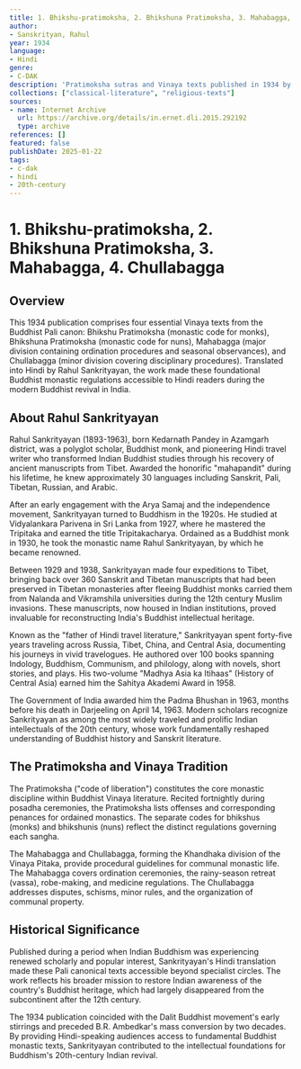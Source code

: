 ```yaml
---
title: 1. Bhikshu-pratimoksha, 2. Bhikshuna Pratimoksha, 3. Mahabagga, 4. Chullabagga
author:
- Sanskrityan, Rahul
year: 1934
language:
- Hindi
genre:
- C-DAK
description: 'Pratimoksha sutras and Vinaya texts published in 1934 by Rahul Sankrityayan containing monastic codes for Buddhist bhikshus and bhikshunis with Mahabagga and Chullabagga sections from Pali canon in Hindi translation.'
collections: ["classical-literature", "religious-texts"]
sources:
- name: Internet Archive
  url: https://archive.org/details/in.ernet.dli.2015.292192
  type: archive
references: []
featured: false
publishDate: 2025-01-22
tags:
- c-dak
- hindi
- 20th-century
---
```

# 1. Bhikshu-pratimoksha, 2. Bhikshuna Pratimoksha, 3. Mahabagga, 4. Chullabagga

## Overview

This 1934 publication comprises four essential Vinaya texts from the Buddhist Pali canon: Bhikshu Pratimoksha (monastic code for monks), Bhikshuna Pratimoksha (monastic code for nuns), Mahabagga (major division containing ordination procedures and seasonal observances), and Chullabagga (minor division covering disciplinary procedures). Translated into Hindi by Rahul Sankrityayan, the work made these foundational Buddhist monastic regulations accessible to Hindi readers during the modern Buddhist revival in India.

## About Rahul Sankrityayan

Rahul Sankrityayan (1893-1963), born Kedarnath Pandey in Azamgarh district, was a polyglot scholar, Buddhist monk, and pioneering Hindi travel writer who transformed Indian Buddhist studies through his recovery of ancient manuscripts from Tibet. Awarded the honorific "mahapandit" during his lifetime, he knew approximately 30 languages including Sanskrit, Pali, Tibetan, Russian, and Arabic.

After an early engagement with the Arya Samaj and the independence movement, Sankrityayan turned to Buddhism in the 1920s. He studied at Vidyalankara Parivena in Sri Lanka from 1927, where he mastered the Tripitaka and earned the title Tripitakacharya. Ordained as a Buddhist monk in 1930, he took the monastic name Rahul Sankrityayan, by which he became renowned.

Between 1929 and 1938, Sankrityayan made four expeditions to Tibet, bringing back over 360 Sanskrit and Tibetan manuscripts that had been preserved in Tibetan monasteries after fleeing Buddhist monks carried them from Nalanda and Vikramshila universities during the 12th century Muslim invasions. These manuscripts, now housed in Indian institutions, proved invaluable for reconstructing India's Buddhist intellectual heritage.

Known as the "father of Hindi travel literature," Sankrityayan spent forty-five years traveling across Russia, Tibet, China, and Central Asia, documenting his journeys in vivid travelogues. He authored over 100 books spanning Indology, Buddhism, Communism, and philology, along with novels, short stories, and plays. His two-volume "Madhya Asia ka Itihaas" (History of Central Asia) earned him the Sahitya Akademi Award in 1958.

The Government of India awarded him the Padma Bhushan in 1963, months before his death in Darjeeling on April 14, 1963. Modern scholars recognize Sankrityayan as among the most widely traveled and prolific Indian intellectuals of the 20th century, whose work fundamentally reshaped understanding of Buddhist history and Sanskrit literature.

## The Pratimoksha and Vinaya Tradition

The Pratimoksha ("code of liberation") constitutes the core monastic discipline within Buddhist Vinaya literature. Recited fortnightly during posadha ceremonies, the Pratimoksha lists offenses and corresponding penances for ordained monastics. The separate codes for bhikshus (monks) and bhikshunis (nuns) reflect the distinct regulations governing each sangha.

The Mahabagga and Chullabagga, forming the Khandhaka division of the Vinaya Pitaka, provide procedural guidelines for communal monastic life. The Mahabagga covers ordination ceremonies, the rainy-season retreat (vassa), robe-making, and medicine regulations. The Chullabagga addresses disputes, schisms, minor rules, and the organization of communal property.

## Historical Significance

Published during a period when Indian Buddhism was experiencing renewed scholarly and popular interest, Sankrityayan's Hindi translation made these Pali canonical texts accessible beyond specialist circles. The work reflects his broader mission to restore Indian awareness of the country's Buddhist heritage, which had largely disappeared from the subcontinent after the 12th century.

The 1934 publication coincided with the Dalit Buddhist movement's early stirrings and preceded B.R. Ambedkar's mass conversion by two decades. By providing Hindi-speaking audiences access to fundamental Buddhist monastic texts, Sankrityayan contributed to the intellectual foundations for Buddhism's 20th-century Indian revival.
